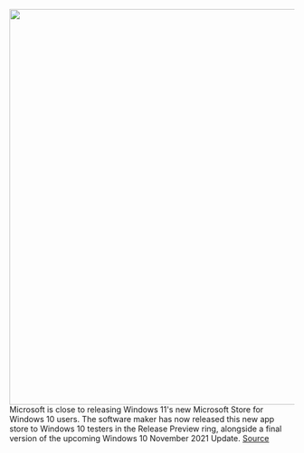 <img src='https://cdn.vox-cdn.com/thumbor/Rj3CwG5JFKSTdYoMZSNo0nFRBoY=/0x0:1920x1200/1200x800/filters:focal(807x447:1113x753)/cdn.vox-cdn.com/uploads/chorus_image/image/70050737/windows11store.0.jpg' width='700px' /><br/>
Microsoft is close to releasing Windows 11's new Microsoft Store for Windows 10 users. The software maker has now released this new app store to Windows 10 testers in the Release Preview ring, alongside a final version of the upcoming Windows 10 November 2021 Update.
<a href='https://www.theverge.com/2021/10/27/22748243/microsoft-store-windows-10-update-windows-11-app-store'> Source <a/>
